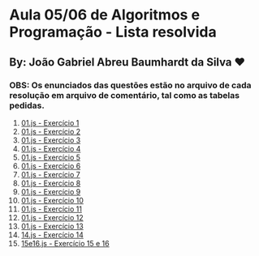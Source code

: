 # Aula 05/06 de Algoritmos e Programação - Lista resolvida
## By: João Gabriel Abreu Baumhardt da Silva ❤️
### OBS: Os enunciados das questões estão no arquivo de cada resolução em arquivo de comentário, tal como as tabelas pedidas.
<ol>
  <li><a href="./01.js">01.js - Exercício 1</a></li>
  <li><a href="./02.js">01.js - Exercício 2</a></li>
  <li><a href="./03.js">01.js - Exercício 3</a></li>
  <li><a href="./04.js">01.js - Exercício 4</a></li>
  <li><a href="./05.js">01.js - Exercício 5</a></li>
  <li><a href="./06.js">01.js - Exercício 6</a></li>
  <li><a href="./07.js">01.js - Exercício 7</a></li>
  <li><a href="./08.js">01.js - Exercício 8</a></li>
  <li><a href="./09.js">01.js - Exercício 9</a></li>
  <li><a href="./10.js">01.js - Exercício 10</a></li>
  <li><a href="./11.js">01.js - Exercício 11</a></li>
  <li><a href="./12.js">01.js - Exercício 12</a></li>
  <li><a href="./13.js">01.js - Exercício 13</a></li>
  <li><a href="./14.js">14.js - Exercício 14</a></li>
  <li><a href="./15e16.js">15e16.js - Exercício 15 e 16</a></li>
</ol>
